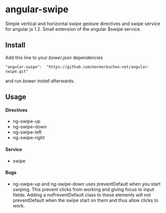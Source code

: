 angular-swipe
=============

Simple vertical and horizontal swipe gesture directives and swipe service for angular js 1.2. Small extension of the angular $swipe service.

## Install

Add this line to your *bower.json* dependencies

    "angular-swipe":  "https://github.com/marmorkuchen-net/angular-swipe.git"
    
and run *bower install* afterwards.

## Usage

#### Directives

* ng-swipe-up
* ng-swipe-down
* ng-swipe-left
* ng-swipe-right

#### Service

* swipe

#### Bugs

* ng-swipe-up and ng-swipe-down uses preventDefault when you start swiping. This prevent clicks from working and giving focus to input fields. Adding a noPreventDefault class to these elements will not preventDefault when the swipe start on them and thus allow clicks to work.
